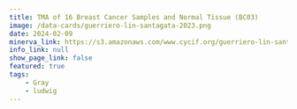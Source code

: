 ```yaml
---
title: TMA of 16 Breast Cancer Samples and Normal Tissue (BC03)
image: /data-cards/guerriero-lin-santagata-2023.png
date: 2024-02-09
minerva_link: https://s3.amazonaws.com/www.cycif.org/guerriero-lin-santagata-2024/BC03/index.html
info_link: null
show_page_link: false
featured: true 
tags:
    - Gray
    - ludwig
---
```

